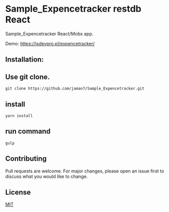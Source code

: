 # Sample_Expencetracker restdb React
Sample_Expencetracker React/Mobx app.

Demo: https://jsdevpro.pl/expencetracker/

## Installation:

## Use git clone.
```
git clone https://github.com/jaman7/Sample_Expencetracker.git
```
## install
```
yarn install
```

## run command

```
gulp
```

## Contributing
Pull requests are welcome. For major changes, please open an issue first to discuss what you would like to change.

## License
[MIT](https://choosealicense.com/licenses/mit/)
